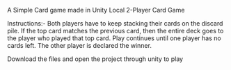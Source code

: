 A Simple Card game made in Unity
Local 2-Player Card Game

Instructions:-
Both players have to keep stacking their cards on the discard pile.
If the top card matches the previous card, then the entire deck goes to the player who played that top card.
Play continues until one player has no cards left. 
The other player is declared the winner.

Download the files and open the project through unity to play
